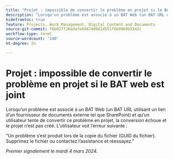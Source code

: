 ```yaml
---
title: "Projet : impossible de convertir le problème en projet si le BAT web est joint"
description: "Lorsqu’un problème est associé à un BAT Web (un BAT URL utilisant un lien d’un fournisseur de documents externe tel que SharePoint) et qu’un utilisateur tente de convertir ce problème en projet, la conversion échoue et le projet n’est pas créé. L’utilisateur voit une erreur."
hidefromtoc: true
feature: Projects, Work Management, Digital Content and Documents
source-git-commit: f6b027f26edafe69474d0d1d551f6b9909b3342c
workflow-type: tm+mt
source-wordcount: '140'
ht-degree: 2%

---
```



# Projet : impossible de convertir le problème en projet si le BAT web est joint

Lorsqu’un problème est associé à un BAT Web (un BAT URL utilisant un lien d’un fournisseur de documents externe tel que SharePoint) et qu’un utilisateur tente de convertir ce problème en projet, la conversion échoue et le projet n’est pas créé. L’utilisateur voit l’erreur suivante :

&quot;Un problème s’est produit lors de la copie du fichier (GUID du fichier). Supprimez le fichier ou contactez l’assistance et réessayez.&quot;

_Premier signalement le mardi 4 mars 2024._
